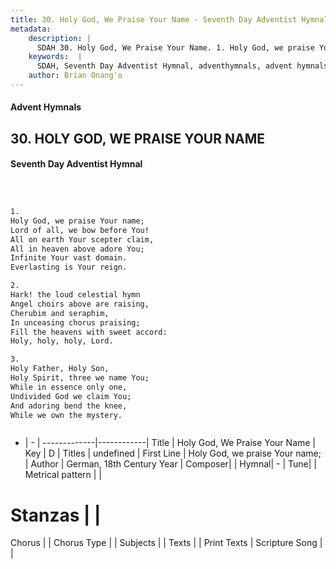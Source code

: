 ```yaml
---
title: 30. Holy God, We Praise Your Name - Seventh Day Adventist Hymnal
metadata:
    description: |
      SDAH 30. Holy God, We Praise Your Name. 1. Holy God, we praise Your name; Lord of all, we bow before You! All on earth Your scepter claim, All in heaven above adore You; Infinite Your vast domain. Everlasting is Your reign.
    keywords:  |
      SDAH, Seventh Day Adventist Hymnal, adventhymnals, advent hymnals, Holy God, We Praise Your Name, Holy God, we praise Your name; 
    author: Brian Onang'o
---
```


#### Advent Hymnals
## 30. HOLY GOD, WE PRAISE YOUR NAME
#### Seventh Day Adventist Hymnal

```txt



1.
Holy God, we praise Your name;
Lord of all, we bow before You!
All on earth Your scepter claim,
All in heaven above adore You;
Infinite Your vast domain.
Everlasting is Your reign.

2.
Hark! the loud celestial hymn
Angel choirs above are raising,
Cherubim and seraphim,
In unceasing chorus praising;
Fill the heavens with sweet accord:
Holy, holy, holy, Lord.

3.
Holy Father, Holy Son,
Holy Spirit, three we name You;
While in essence only one,
Undivided God we claim You;
And adoring bend the knee,
While we own the mystery.



```

- |   -  |
-------------|------------|
Title | Holy God, We Praise Your Name |
Key | D |
Titles | undefined |
First Line | Holy God, we praise Your name; |
Author | German, 18th Century
Year | 
Composer|  |
Hymnal|  - |
Tune|  |
Metrical pattern | |
# Stanzas |  |
Chorus |  |
Chorus Type |  |
Subjects |  |
Texts |  |
Print Texts | 
Scripture Song |  |
  
